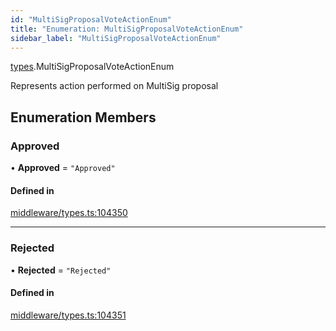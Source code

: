 ```yaml
---
id: "MultiSigProposalVoteActionEnum"
title: "Enumeration: MultiSigProposalVoteActionEnum"
sidebar_label: "MultiSigProposalVoteActionEnum"
---
```


[types](../../../modules/Types/Types.md).MultiSigProposalVoteActionEnum

Represents action performed on MultiSig proposal

## Enumeration Members

### Approved

• **Approved** = ``"Approved"``

#### Defined in

[middleware/types.ts:104350](https://github.com/PolymeshAssociation/polymesh-sdk/blob/8a9158669/src/middleware/types.ts#L104350)

___

### Rejected

• **Rejected** = ``"Rejected"``

#### Defined in

[middleware/types.ts:104351](https://github.com/PolymeshAssociation/polymesh-sdk/blob/8a9158669/src/middleware/types.ts#L104351)
